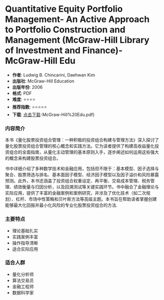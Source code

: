 # Quantitative Equity Portfolio Management- An Active Approach to Portfolio Construction and Management (McGraw-Hill Library of Investment and Finance)-McGraw-Hill Edu

- **作者**: Ludwig B. Chincarini, Daehwan Kim
- **出版社**: McGraw-Hill Education
- **出版年份**: 2006
- **格式**: PDF
- **难度**: ⭐⭐⭐⭐
- **推荐指数**: ⭐⭐⭐⭐⭐
- **下载**: [点击下载](https://quant-wiki.com/pdf/Quantitative%2520Equity%2520Portfolio%2520Management_%2520An%2520Active%2520Approach%2520to%2520Portfolio%2520Construction%2520and%2520Management%2520%28McGraw-Hill%2520Library%2520of%2520Investment%2520and%2520Finance.pdf)-McGraw-Hill%20Edu.pdf)

### 内容简介

本书《量化股票投资组合管理：一种积极的投资组合构建与管理方法》深入探讨了量化股票投资组合管理的核心概念和实践方法。它为读者提供了构建高收益量化投资组合的全面指南，从量化主动管理的基本原则入手，逐步阐述如何运用这些强大的概念来构建股票投资组合。

书中详细介绍了多种数学技术和金融应用，包括但不限于：基本模型、因子选择与聚合、股票筛选与排名、基本面因子模型、经济因子模型以及因子溢价和风险暴露预测。此外，本书还涵盖了投资组合权重设定、再平衡、交易成本管理、税务管理、绩效衡量与归因分析，以及回溯测试等关键实践环节。书中融合了金融理论与实际应用，提供了丰富的金融案例和案例研究，并涉及了优化技术（如二次规划）、杠杆、市场中性策略和贝叶斯方法等高级主题。本书旨在帮助读者掌握创建能够最大化回报并最小化风险的专业化股票投资组合的方法.

### 主要特点

- 理论基础扎实
- 实践案例丰富
- 操作指导清晰
- 适合实际应用

### 适合人群

- 量化分析师
- 算法交易员
- 金融工程师
- 数据科学家